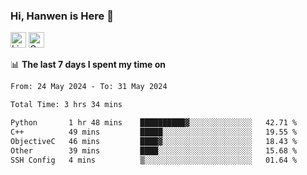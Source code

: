 ### Hi, Hanwen is Here 👋
<p>
	<a href="https://www.linkedin.com/in/liu-hanwen/"><img src="https://img.shields.io/badge/@hanwen-0A66C2?style=flat&logo=LinkedIn&logoColor=white" alt="Linkedin"  height="25px"/></a> 
	<a href="https://scholar.google.com/citations?user=HDF0su0AAAAJ"><img src="https://img.shields.io/badge/scholar-4385FE.svg?&style=plastic&logo=google-scholar&logoColor=white" alt="Google Scholar" height="25px"> </a>
</p>

📊 **The last 7 days I spent my time on** 
<!--START_SECTION:waka-->

```txt
From: 24 May 2024 - To: 31 May 2024

Total Time: 3 hrs 34 mins

Python       1 hr 48 mins    ██████████▓░░░░░░░░░░░░░░   42.71 %
C++          49 mins         █████░░░░░░░░░░░░░░░░░░░░   19.55 %
ObjectiveC   46 mins         ████▓░░░░░░░░░░░░░░░░░░░░   18.43 %
Other        39 mins         ████░░░░░░░░░░░░░░░░░░░░░   15.68 %
SSH Config   4 mins          ▒░░░░░░░░░░░░░░░░░░░░░░░░   01.64 %
```

<!--END_SECTION:waka-->


<!--
**david990917/david990917** is a ✨ _special_ ✨ repository because its `README.md` (this file) appears on your GitHub profile.

Here are some ideas to get you started:

- 🔭 I’m currently working on ...
- 🌱 I’m currently learning ...
- 👯 I’m looking to collaborate on ...
- 🤔 I’m looking for help with ...
- 💬 Ask me about ...
- 📫 How to reach me: ...
- 😄 Pronouns: ...
- ⚡ Fun fact: ...
-->
